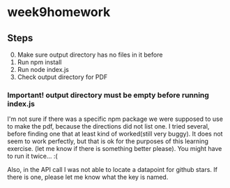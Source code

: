 # week9homework

## Steps

0) Make sure output directory has no files in it before
1) Run npm install
2) Run node index.js
3) Check output directory for PDF

### Important! output directory must be empty before running index.js

I'm not sure if there was a specific npm package we were supposed to use to make the pdf, because the directions did not list one. I tried several, before finding one that at least kind of worked(still very buggy). It does not seem to work perfectly, but that is ok for the purposes of this learning exercise. (let me know if there is something better please). You might have to run it twice... :(

Also, in the API call I was not able to locate a datapoint for github stars. If there is one, please let me know what the key is named.